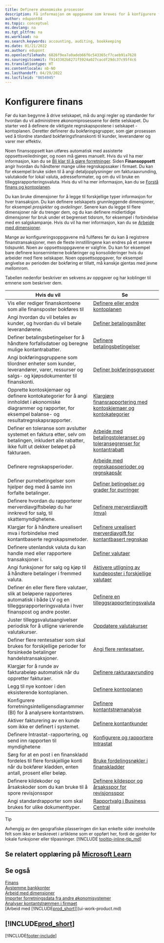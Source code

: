 ```yaml
---
title: Definere økonomiske prosesser
description: Få informasjon om oppgavene som kreves for å konfigurere finans i virksomheten slik at alle regnskaps-, revisjons- og bokføringsbehov dekkes.
author: edupont04
ms.topic: conceptual
ms.devlang: na
ms.tgt_pltfrm: na
ms.workload: na
ms.search.keywords: accounting, auditing, bookkeeping
ms.date: 01/21/2022
ms.author: edupont
ms.openlocfilehash: 6026f9ea7a0adeb66f6c543365cf7caeb91a7628
ms.sourcegitcommit: f9143302b8271f5924a027cacdf29dc37c95f4c6
ms.translationtype: HT
ms.contentlocale: nb-NO
ms.lasthandoff: 04/29/2022
ms.locfileid: "8654945"
---
```

# <a name="setting-up-finance"></a>Konfigurere finans
Før du kan begynne å drive selskapet, må du angi regler og standarder for hvordan du vil administrere økonomiprosessene for dette selskapet. Du starter ved å definere de viktigste regnskapspostene i selskapet - kontoplanen. Deretter definerer du bokføringsgrupper, som gjør prosessen ved å tilordne standard bokføringsfinanskonti til kunder, leverandører og varer mer effektiv.

Noen finansoppsett kan utføres automatisk med assisterte oppsettsveiledninger, og noen må gjøres manuelt. Hvis du vil ha mer informasjon, kan du se [Bli klar til å gjøre forretninger](ui-get-ready-business.md). Siden **Finansoppsett** angir hvordan du håndterer mange ulike regnskapssaker i firmaet. Du kan for eksempel bruke siden til å angi detaljopplysninger om fakturaavrunding, valutakode for lokal valuta, adresseformater, og om du vil bruke en tilleggsrapporteringsvaluta. Hvis du vil ha mer informasjon, kan du se [Forstå finans og kontoplanen](finance-general-ledger.md).  

Du kan bruke dimensjoner for å legge til forskjellige typer informasjon for hver transaksjon. Du kan definere selskapets grunnleggende dimensjoner, for eksempel *prosjekter* og *avdelinger*. Senere kan du legge til flere dimensjoner når du trenger dem, og du kan definere midlertidige dimensjoner for bruk under et begrenset tidsrom, for eksempel i forbindelse med en salgskampanje. Hvis du vil ha mer informasjon, kan du se [Arbeide med dimensjoner](finance-dimensions.md).

Mange av konfigureringsoppgavene må fullføres før du kan å registrere finanstransaksjoner, men de fleste innstillingene kan endres på et senere tidspunkt. Noen av oppsettsoppgavene er valgfrie. Du kan for eksempel bare definere konserninterne bokføringer og konsolideringer hvis du arbeider med flere selskaper. Noen oppsettsoppgaver, for eksempel angivelse av perioden der bokføring er tillatt, må kanskje gjentas med jevne mellomrom.  

Tabellen nedenfor beskriver en sekvens av oppgaver og har koblinger til emnene som beskriver dem.

| Hvis du vil | Se |
| --- | --- |
|Vis eller rediger finanskontoene som alle finansposter bokføres til|[Definere eller endre kontoplanen](finance-setup-chart-accounts.md)|
| Angi hvordan du vil betales av kunder, og hvordan du vil betale leverandørene. |[Definer betalingsmåter](finance-payment-methods.md) |
| Definer betalingsbetingelser for å håndtere forfallsdatoer og beregne mulige kontantrabatter.|[Definere betalingsbetingelser](finance-payment-terms.md) |
| Angi bokføringsgruppene som tilordner enheter som kunder, leverandører, varer, ressurser og salgs- og kjøpsdokumenter til finanskonti. |[Definer bokføringsgrupper](finance-posting-groups.md)|
|Opprette kontoskjemaer og definere kontokategorier for å angi innholdet i økonomiske diagrammer og rapporter, for eksempel balanse- og resultatregnskapsrapporter.|[Klargjøre finansrapportering med kontoskjemaer og kontokategorier](bi-how-work-account-schedule.md)|
|Definer en toleranse som avslutter systemet en faktura etter, selv om betalingen, inkludert alle rabatter, ikke fullt ut dekker beløpet på fakturaen.|[Arbeide med betalingstoleranser og toleransegrenser for kontantrabatt](finance-payment-tolerance-and-payment-discount-tolerance.md)|
| Definere regnskapsperioder. |[Arbeide med regnskapsperioder og regnskapsår](finance-accounting-periods-and-fiscal-years.md) |
|Definer purrebetingelser som hjelper deg med å samle inn forfalte betalinger.|[Definer betingelser og grader for purringer](finance-setup-reminders.md)|
| Definere hvordan du rapporterer merverdiavgiftsbeløp du har innkrevd for salg, til skattemyndighetene. |[Definere merverdiavgift (mva)](finance-setup-vat.md)|
|Klargjør for å håndtere urealisert mva i forbindelse med kontantbaserte regnskapsmetoder.|[Definere urealisert merverdiavgift for kontantbasert regnskap](finance-setup-unrealized-vat.md)|
|Definere utenlandsk valuta du kan handle med eller rapportere transaksjoner i.|[Definer valutaer](finance-set-up-currencies.md)|
| Angi funksjoner for salg og kjøp til å håndtere betalinger i fremmed valuta.|[Aktivere utligning av kundeposter i forskjellige valutaer](finance-how-enable-application-ledger-entries-different-currencies.md)
|Definer én eller flere flere valutaer, slik at beløpene rapporteres automatisk i både LV og en tilleggsrapporteringsvaluta i hver finanspost og andre poster.|[Definere en tilleggsrapporteringsvaluta](finance-how-setup-additional-currencies.md)|
|Juster tilleggsvalutaangivelser periodisk for å utligne varierende valutakurser.|[Oppdatere valutakurser](finance-how-update-currencies.md)|
|Definer flere rentesatser som skal brukes for forskjellige perioder for forsinkede betalinger handelstransaksjoner.|[Angi flere rentesatser.](finance-how-to-set-up-multiple-interest-rates.md)|
|Klargjør for å runde av fakturabeløp automatisk når du oppretter fakturaer.|[Definere rakturaavrunding](finance-set-up-invoice-rounding.md)|
| Legg til nye kontoer i den eksisterende kontoplanen. |[Definere kontoplanen](finance-setup-chart-accounts.md) |
| Konfigurere forretningsintelligensdiagrammer (BI) for å analysere kontantstrøm. |[Definere kontantstrømanalyse](finance-setup-cash-flow-analyses.md) |
|Aktiver fakturering av en kunde som ikke er definert i systemet.|[Definere kontantkunder](finance-how-to-set-up-cash-customers.md)|
| Definere Intrastat-rapportering, og send inn rapporten til myndighetene | [Konfigurere og rapportere Intrastat](finance-how-setup-report-intrastat.md)|
|Sørg for at en post i en finanskladd fordeles til flere forskjellige konti når du bokfører kladden, enten antall, prosent eller beløp.|[Bruke fordelingsnøkler i finanskladder](ui-how-use-allocation-keys-general-journals.md)|
|Definere kildekoder og årsakskoder som du kan bruke til å spore revisjonsspor|[Definere kildespor og årsaksspor for revisjonsspor](finance-setup-trail-codes.md)|
|Angi standardrapporter som skal brukes for ulike dokumenttyper.|[Rapportvalg i Business Central](across-report-selections.md)|

> [!TIP]
> Avhengig av den geografiske plasseringen din kan enkelte sider inneholde felt som ikke er beskrevet i artiklene som er oppført her, fordi de gjelder for lokale funksjoner eller tilpasninger. [!INCLUDE [tooltip-inline-tip_md](includes/tooltip-inline-tip_md.md)]

## <a name="see-related-training-at-microsoft-learn"></a>Se relatert opplæring på [Microsoft Learn](/learn/paths/set-up-financial-management-dynamics-365-business-central/)

## <a name="see-also"></a>Se også

[Finans](finance.md)  
[Avstemme bankkonter](bank-manage-bank-accounts.md)  
[Arbeid med dimensjoner](finance-dimensions.md)  
[Importer forretningsdata fra andre økonomisystemer](across-import-data-configuration-packages.md)  
[Analyser kontantstrømmen i firmaet](finance-analyze-cash-flow.md)  
[Arbeid med [!INCLUDE[prod_short](includes/prod_short.md)]](ui-work-product.md)  

## [!INCLUDE[prod_short](includes/free_trial_md.md)]  


[!INCLUDE[footer-include](includes/footer-banner.md)]

